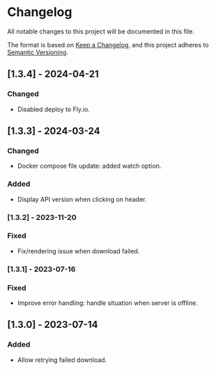# Changelog

All notable changes to this project will be documented in this file.

The format is based on [Keep a Changelog](https://keepachangelog.com/en/1.0.0/),
and this project adheres to [Semantic Versioning](https://semver.org/spec/v2.0.0.html).

## [1.3.4] - 2024-04-21
### Changed
- Disabled deploy to Fly.io.

## [1.3.3] - 2024-03-24
### Changed
- Docker compose file update: added watch option.
### Added
- Display API version when clicking on header.


### [1.3.2] - 2023-11-20
### Fixed
- Fix/rendering issue when download failed.

### [1.3.1] - 2023-07-16
### Fixed
- Improve error handling: handle situation when server is offline.

## [1.3.0] - 2023-07-14
### Added
- Allow retrying failed download.
